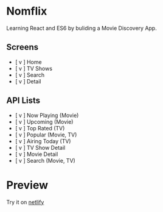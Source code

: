 # Nomflix

Learning React and ES6 by buliding a Movie Discovery App.

## Screens

- [ v ] Home
- [ v ] TV Shows
- [ v ] Search
- [ v ] Detail

## API Lists
- [ v ] Now Playing (Movie)
- [ v ] Upcoming (Movie)
- [ v ] Top Rated (TV)
- [ v ] Popular (Movie, TV)
- [ v ] Airing Today (TV)
- [ v ] TV Show Detail
- [ v ] Movie Detail
- [ v  ] Search (Movie, TV)

# Preview
Try it on [netlify](https://nostalgic-hodgkin-11145d.netlify.app/#/)